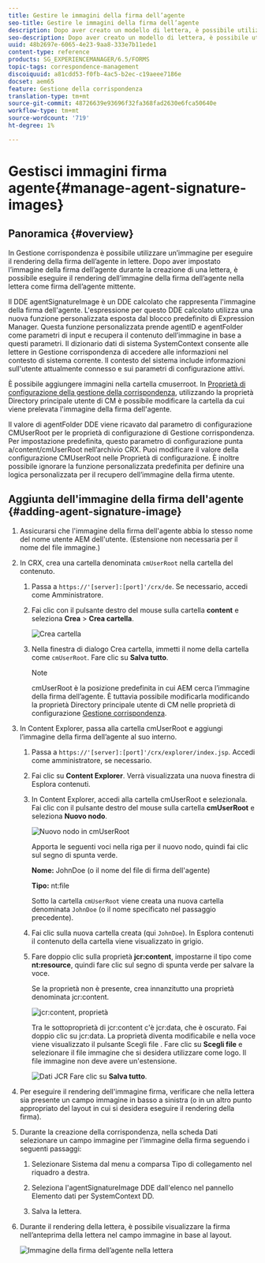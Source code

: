 ```yaml
---
title: Gestire le immagini della firma dell’agente
seo-title: Gestire le immagini della firma dell’agente
description: Dopo aver creato un modello di lettera, è possibile utilizzarlo per creare la corrispondenza in AEM Forms gestendo dati, contenuto e allegati.
seo-description: Dopo aver creato un modello di lettera, è possibile utilizzarlo per creare la corrispondenza in AEM Forms gestendo dati, contenuto e allegati.
uuid: 48b2697e-6065-4e23-9aa8-333e7b11ede1
content-type: reference
products: SG_EXPERIENCEMANAGER/6.5/FORMS
topic-tags: correspondence-management
discoiquuid: a81cdd53-f0fb-4ac5-b2ec-c19aeee7186e
docset: aem65
feature: Gestione della corrispondenza
translation-type: tm+mt
source-git-commit: 48726639e93696f32fa368fad2630e6fca50640e
workflow-type: tm+mt
source-wordcount: '719'
ht-degree: 1%

---
```



# Gestisci immagini firma agente{#manage-agent-signature-images}

## Panoramica {#overview}

In Gestione corrispondenza è possibile utilizzare un’immagine per eseguire il rendering della firma dell’agente in lettere. Dopo aver impostato l’immagine della firma dell’agente durante la creazione di una lettera, è possibile eseguire il rendering dell’immagine della firma dell’agente nella lettera come firma dell’agente mittente.

Il DDE agentSignatureImage è un DDE calcolato che rappresenta l&#39;immagine della firma dell&#39;agente. L&#39;espressione per questo DDE calcolato utilizza una nuova funzione personalizzata esposta dal blocco predefinito di Expression Manager. Questa funzione personalizzata prende agentID e agentFolder come parametri di input e recupera il contenuto dell’immagine in base a questi parametri. Il dizionario dati di sistema SystemContext consente alle lettere in Gestione corrispondenza di accedere alle informazioni nel contesto di sistema corrente. Il contesto del sistema include informazioni sull&#39;utente attualmente connesso e sui parametri di configurazione attivi.

È possibile aggiungere immagini nella cartella cmuserroot. In [Proprietà di configurazione della gestione della corrispondenza](/help/forms/using/cm-configuration-properties.md), utilizzando la proprietà Directory principale utente di CM è possibile modificare la cartella da cui viene prelevata l&#39;immagine della firma dell&#39;agente.

Il valore di agentFolder DDE viene ricavato dal parametro di configurazione CMUserRoot per le proprietà di configurazione di Gestione corrispondenza. Per impostazione predefinita, questo parametro di configurazione punta a/content/cmUserRoot nell’archivio CRX. Puoi modificare il valore della configurazione CMUserRoot nelle Proprietà di configurazione.
È inoltre possibile ignorare la funzione personalizzata predefinita per definire una logica personalizzata per il recupero dell’immagine della firma utente.

## Aggiunta dell&#39;immagine della firma dell&#39;agente {#adding-agent-signature-image}

1. Assicurarsi che l&#39;immagine della firma dell&#39;agente abbia lo stesso nome del nome utente AEM dell&#39;utente. (Estensione non necessaria per il nome del file immagine.)
1. In CRX, crea una cartella denominata `cmUserRoot` nella cartella del contenuto.

   1. Passa a `https://'[server]:[port]'/crx/de`. Se necessario, accedi come Amministratore.

   1. Fai clic con il pulsante destro del mouse sulla cartella **content** e seleziona **Crea** > **Crea cartella**.

      ![Crea cartella](assets/1_createnode_cmuserroot.png)

   1. Nella finestra di dialogo Crea cartella, immetti il nome della cartella come `cmUserRoot`. Fare clic su **Salva tutto**.

      >[!NOTE]
      >
      >cmUserRoot è la posizione predefinita in cui AEM cerca l’immagine della firma dell’agente. È tuttavia possibile modificarla modificando la proprietà Directory principale utente di CM nelle proprietà di configurazione [Gestione corrispondenza](/help/forms/using/cm-configuration-properties.md).

1. In Content Explorer, passa alla cartella cmUserRoot e aggiungi l’immagine della firma dell’agente al suo interno.

   1. Passa a `https://'[server]:[port]'/crx/explorer/index.jsp`. Accedi come amministratore, se necessario.
   1. Fai clic su **Content Explorer**. Verrà visualizzata una nuova finestra di Esplora contenuti.
   1. In Content Explorer, accedi alla cartella cmUserRoot e selezionala. Fai clic con il pulsante destro del mouse sulla cartella **cmUserRoot** e seleziona **Nuovo nodo**.

      ![Nuovo nodo in cmUserRoot](assets/2_cmuserroot_newnode.png)

      Apporta le seguenti voci nella riga per il nuovo nodo, quindi fai clic sul segno di spunta verde.

      **Nome:** JohnDoe (o il nome del file di firma dell&#39;agente)

      **Tipo:** nt:file

      Sotto la cartella `cmUserRoot` viene creata una nuova cartella denominata `JohnDoe` (o il nome specificato nel passaggio precedente).

   1. Fai clic sulla nuova cartella creata (qui `JohnDoe`). In Esplora contenuti il contenuto della cartella viene visualizzato in grigio.

   1. Fare doppio clic sulla proprietà **jcr:content**, impostarne il tipo come **nt:resource**, quindi fare clic sul segno di spunta verde per salvare la voce.

      Se la proprietà non è presente, crea innanzitutto una proprietà denominata jcr:content.

      ![jcr:content, proprietà](assets/3_jcrcontentntresource.png)

      Tra le sottoproprietà di jcr:content c&#39;è jcr:data, che è oscurato. Fai doppio clic su jcr:data. La proprietà diventa modificabile e nella voce viene visualizzato il pulsante Scegli file . Fare clic su **Scegli file** e selezionare il file immagine che si desidera utilizzare come logo. Il file immagine non deve avere un&#39;estensione.

      ![Dati JCR](assets/5_jcrdata.png)
   Fare clic su **Salva tutto**.

1. Per eseguire il rendering dell&#39;immagine firma, verificare che nella lettera sia presente un campo immagine in basso a sinistra (o in un altro punto appropriato del layout in cui si desidera eseguire il rendering della firma).
1. Durante la creazione della corrispondenza, nella scheda Dati selezionare un campo immagine per l’immagine della firma seguendo i seguenti passaggi:

   1. Selezionare Sistema dal menu a comparsa Tipo di collegamento nel riquadro a destra.

   1. Seleziona l&#39;agentSignatureImage DDE dall&#39;elenco nel pannello Elemento dati per SystemContext DD.

   1. Salva la lettera.

1. Durante il rendering della lettera, è possibile visualizzare la firma nell’anteprima della lettera nel campo immagine in base al layout.

   ![Immagine della firma dell’agente nella lettera](assets/letterwithsignature.png)


